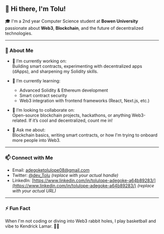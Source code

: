 ## 👋 Hi there, I'm Tolu!

🎓 I'm a 2nd year Computer Science student at **Bowen University** passionate about **Web3**, **Blockchain**, and the future of decentralized technologies.

---

### 🚀 About Me

- 🔭 I’m currently working on:  
  Building smart contracts, experimenting with decentralized apps (dApps), and sharpening my Solidity skills.
  
- 🌱 I’m currently learning:  
  - Advanced Solidity & Ethereum development  
  - Smart contract security  
  - Web3 integration with frontend frameworks (React, Next.js, etc.)
  
- 🤝 I’m looking to collaborate on:  
  Open-source blockchain projects, hackathons, or anything Web3-related. If it’s cool and decentralized, count me in!

- 💬 Ask me about:  
  Blockchain basics, writing smart contracts, or how I'm trying to onboard more people into Web3.

---

### 📫 Connect with Me

- Email: [adegoketolulope08@gmail.com](mailto:adegoketolulope08@gmail.com)  
- Twitter: [@dev_Tolu](https://twitter.com/dev_Tolu) *(replace with your actual handle)*  
- LinkedIn: [https://www.linkedin.com/in/tolulope-adegoke-a64b89283/](https://www.linkedin.com/in/tolulope-adegoke-a64b89283/) *(replace with your actual URL)*

---

### ⚡ Fun Fact  
When I'm not coding or diving into Web3 rabbit holes, I play basketball and vibe to Kendrick Lamar. 🎵🏀


<!--
**ToluAdegoke/ToluAdegoke** is a ✨ _special_ ✨ repository because its `README.md` (this file) appears on your GitHub profile.

Here are some ideas to get you started:

- 🔭 I’m currently working on ...
- 🌱 I’m currently learning ...
- 👯 I’m looking to collaborate on ...
- 🤔 I’m looking for help with ...
- 💬 Ask me about ...
- 📫 How to reach me: ...
- 😄 Pronouns: ...
- ⚡ Fun fact: ...
-->
